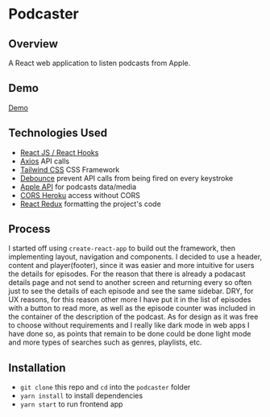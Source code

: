 # Podcaster

## Overview

A React web application to listen podcasts from Apple.

## Demo
[Demo](https://react-podcaster-psi.vercel.app)

## Technologies Used

- [React JS / React Hooks](https://reactjs.org/)
- [Axios](https://github.com/axios/axios) API calls
- [Tailwind CSS](https://material-ui.com/) CSS Framework
- [Debounce](https://usehooks.com/useDebounce/) prevent API calls from being fired on every keystroke
- [Apple API](https://itunes.apple.com/us/rss/toppodcasts/limit=100/genre=1310/json) for podcasts data/media
- [CORS Heroku](https://cors-anywhere.herokuapp.com/) access without CORS
- [React Redux](https://react-redux.js.org/) formatting the project's code

## Process

I started off using `create-react-app` to build out the framework, then implementing layout, navigation and components. I decided to use a header, content and player(footer), since it was easier and more intuitive for users the details for episodes. For the reason that there is already a podacast details page and not send to another screen and returning every so often just to see the details of each episode and see the same sidebar. DRY, for UX reasons, for this reason other more I have put it in the list of episodes with a button to read more, as well as the episode counter was included in the container of the description of the podcast. As for design as it was free to choose without requirements and I really like dark mode in web apps I have done so, as points that remain to be done could be done light mode and more types of searches such as genres, playlists, etc.

## Installation

- `git clone` this repo and `cd` into the `podcaster` folder
- `yarn install` to install dependencies
- `yarn start` to run frontend app

